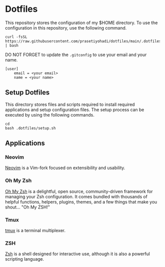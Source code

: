 # Dotfiles

This repository stores the configuration of my $HOME directory.
To use the configuration in this repository, use the following command.

```shell
curl -fsSL https://raw.githubusercontent.com/prasetiyohadi/dotfiles/main/.dotfiles/init.sh | bash
```

DO NOT FORGET to update the `.gitconfig` to use your email and your name.

```
[user]
	email = <your email>
	name = <your name>
```

## Setup Dotfiles

This directory stores files and scripts required to install required applications and setup configuration files. The setup process can be executed by using the following commands.

```shell
cd
bash .dotfiles/setup.sh
```
## Applications

### Neovim

[Neovim](https://neovim.io/) is a Vim-fork focused on extensibility and usability.

### Oh My Zsh

[Oh My Zsh](https://ohmyz.sh/) is a delightful, open source, community-driven framework for managing your Zsh configuration. It comes bundled with thousands of helpful functions, helpers, plugins, themes, and a few things that make you shout... "Oh My ZSH!"

### Tmux

[tmux](https://tmux.github.io/) is a terminal multiplexer.

### ZSH

[Zsh](https://www.zsh.org/) is a shell designed for interactive use, although it is also a powerful scripting language.
